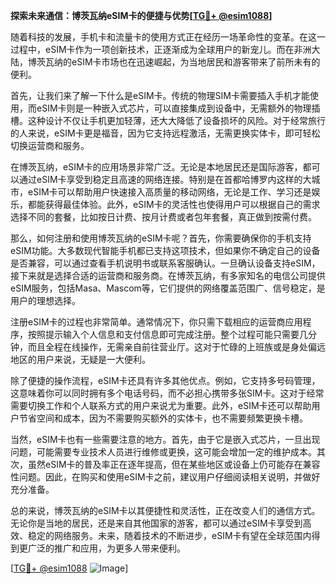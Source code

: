 **探索未来通信：博茨瓦纳eSIM卡的便捷与优势[[TG💪+ @esim1088](https://t.me/s/esim1088)]**

随着科技的发展，手机卡和流量卡的使用方式正在经历一场革命性的变革。在这一过程中，eSIM卡作为一项创新技术，正逐渐成为全球用户的新宠儿。而在非洲大陆，博茨瓦纳的eSIM卡市场也在迅速崛起，为当地居民和游客带来了前所未有的便利。

首先，让我们来了解一下什么是eSIM卡。传统的物理SIM卡需要插入手机才能使用，而eSIM卡则是一种嵌入式芯片，可以直接集成到设备中，无需额外的物理插槽。这种设计不仅让手机更加轻薄，还大大降低了设备损坏的风险。对于经常旅行的人来说，eSIM卡更是福音，因为它支持远程激活，无需更换实体卡，即可轻松切换运营商和服务。

在博茨瓦纳，eSIM卡的应用场景非常广泛。无论是本地居民还是国际游客，都可以通过eSIM卡享受到稳定且高速的网络连接。特别是在首都哈博罗内这样的大城市，eSIM卡可以帮助用户快速接入高质量的移动网络，无论是工作、学习还是娱乐，都能获得最佳体验。此外，eSIM卡的灵活性也使得用户可以根据自己的需求选择不同的套餐，比如按日计费、按月计费或者包年套餐，真正做到按需付费。

那么，如何注册和使用博茨瓦纳的eSIM卡呢？首先，你需要确保你的手机支持eSIM功能。大多数现代智能手机都已支持这项技术，但如果你不确定自己的设备是否兼容，可以通过查看手机说明书或联系客服确认。一旦确认设备支持eSIM，接下来就是选择合适的运营商和服务商。在博茨瓦纳，有多家知名的电信公司提供eSIM服务，包括Masa、Mascom等，它们提供的网络覆盖范围广、信号稳定，是用户的理想选择。

注册eSIM卡的过程也非常简单。通常情况下，你只需下载相应的运营商应用程序，按照提示输入个人信息和支付信息即可完成注册。整个过程可能只需要几分钟，而且全程在线操作，无需亲自前往营业厅。这对于忙碌的上班族或是身处偏远地区的用户来说，无疑是一大便利。

除了便捷的操作流程，eSIM卡还具有许多其他优点。例如，它支持多号码管理，这意味着你可以同时拥有多个电话号码，而不必担心携带多张SIM卡。这对于经常需要切换工作和个人联系方式的用户来说尤为重要。此外，eSIM卡还可以帮助用户节省空间和成本，因为不需要购买额外的实体卡，也不需要频繁更换卡槽。

当然，eSIM卡也有一些需要注意的地方。首先，由于它是嵌入式芯片，一旦出现问题，可能需要专业技术人员进行维修或更换，这可能会增加一定的维护成本。其次，虽然eSIM卡的普及率正在逐年提高，但在某些地区或设备上仍可能存在兼容性问题。因此，在购买和使用eSIM卡之前，建议用户仔细阅读相关说明，并做好充分准备。

总的来说，博茨瓦纳的eSIM卡以其便捷性和灵活性，正在改变人们的通信方式。无论你是当地的居民，还是来自其他国家的游客，都可以通过eSIM卡享受到高效、稳定的网络服务。未来，随着技术的不断进步，eSIM卡有望在全球范围内得到更广泛的推广和应用，为更多人带来便利。

[[TG💪+ @esim1088](https://t.me/s/esim1088) ![Image](https://i.postimg.cc/4NQfJmqS/Snipaste-2025-05-13-00-14-12.png)]